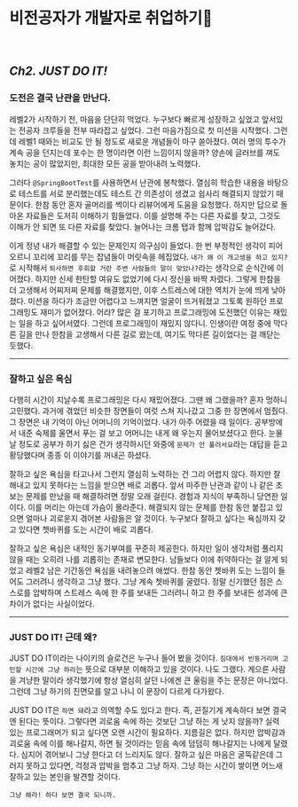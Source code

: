 # 비전공자가 개발자로 취업하기🚀

<br>

## _Ch2. JUST DO IT!_

### 도전은 결국 난관을 만난다.
<p>

레벨2가 시작하기 전, 마음을 단단히 먹었다. 누구보다 빠르게 성장하고 싶었고 앞서있는 전공자 크루들을 전부 따라잡고 싶었다. 그런 마음가짐으로 첫 미션을 시작했다. 그런데 레벨1 때와는 비교도 안 될 정도로 새로운 개념들이 마구 쏟아졌다. 여러 명의 투수가 계속 공을 던지는데 포수는 한 명이라면 이런 느낌이지 않을까? 양손에 글러브를 껴도 놓치는 공이 많았지만, 최대한 모든 공을 받아내려 노력했다.
</p>
<p>

그러다 `@SpringBootTest`를 사용하면서 난관에 봉착했다. 열심히 학습한 내용을 바탕으로 테스트를 서로 분리했는데도 테스트 간 의존성이 생겼고 쉽사리 해결되지 않았기 때문이다. 한참 동안 혼자 골머리를 썩이다 리뷰어에게 도움을 요청했다. 하지만 답으로 돌아온 자료들은 도저히 이해하기 힘들었다. 이를 설명해 주는 다른 자료를 찾고, 그것도 이해가 안 되면 또 다른 자료를 찾았다. 늘어나는 크롬 탭과 함께 압박감도 늘어갔다.
</p>
<p>

이게 정녕 내가 해결할 수 있는 문제인지 의구심이 들었다. 한 번 부정적인 생각이 피어오르니 꼬리에 꼬리를 무는 잡념들이 머릿속을 헤집었다. `내가 왜 이 개고생을 하고 있지?`로 시작해서 `퇴사하면 후회할 거란 주변 사람들의 말이 맞았나?`라는 생각으로 순식간에 이어졌다. 하지만 신세 한탄할 여유도 없었기에 다시 정신을 바짝 차렸다. 그렇게 한참을 더 고생해서 어찌저찌 문제를 해결했지만, 이후 스트레스에 대한 역치가 눈에 띄게 낮아졌다. 미션을 하다가 조금만 어렵다고 느껴지면 얼굴이 뜨거워졌고 그토록 원하던 프로그래밍도 재미가 없어졌다. 어라? 많은 걸 포기하고 프로그래밍에 도전했던 이유는 재밌는 일을 하고 싶어서였다. 그런데 프로그래밍이 재밌지 않다니. 인생이란 여정 중에 막다른 길을 만나 한참을 고생해서 다른 길로 왔는데, 여기도 막다른 길이었다는 걸 깨닫는 듯했다.
</p>

***
### 잘하고 싶은 욕심
<p>

다행히 시간이 지날수록 프로그래밍은 다시 재밌어졌다. 그땐 왜 그랬을까? 혼자 멍하니 고민했다. 과거에 겪었던 비슷한 장면들이 여럿 스쳐 지나갔고 그중 한 장면에서 멈췄다. 그 장면은 내 기억이 아닌 어머니의 기억이었다. 내가 아주 어렸을 때 일이다. 공부방에서 내준 숙제를 울면서 푸는 걸 보고 어머니는 내게 왜 우는지 물어보셨다고 한다. 눈물 날 정도로 공부가 하기 싫은 건가 생각하시던 와중에 `문제가 안 풀려서요`라는 대답을 듣고 황당했다며 종종 이 이야기를 꺼내곤 하셨다.
</p> 
<p>

잘하고 싶은 욕심을 타고나서 그런지 열심히 노력하는 건 그리 어렵지 않다. 하지만 잘 해내고 있지 못하다는 느낌을 받으면 배로 괴롭다. 앞서 마주한 난관과 같이 나 같은 초보는 문제를 만났을 때 해결하려면 정말 오래 걸린다. 경험과 지식이 부족하니 당연한 일이다. 이를 머리는 아는데 가슴이 몰라준다. 해결되지 않는 문제를 한참 동안 붙잡고 있으면 얼마나 괴로운지 겪어본 사람들은 알 것이다. 누구보다 잘하고 싶다는 욕심까지 갖고 있다면 쳇바퀴를 도는 시간이 배로 괴롭다.
</p>
<p>

잘하고 싶은 욕심은 내적인 동기부여를 꾸준히 제공한다. 하지만 일이 생각처럼 풀리지 않을 때는 오히려 나를 괴롭히는 존재로 변모한다. 남들보다 이에 취약하다는 걸 알게 되었고 레벨2 남은 기간동안 욕심을 내려놓으려 애썼다. 한참 동안 쳇바퀴 도는 느낌이 들어도 그러려니 생각하고 그냥 했다. 그냥 계속 쳇바퀴를 굴렸다. 정말 신기했던 점은 스스로를 압박하며 스트레스 속에 한 주를 보내든 그러려니 하고 한 주를 보내든 성과에 큰 차이가 없다는 사실이었다.
</p>

***
### JUST DO IT! 근데 왜? 
 <p>

JUST DO IT이라는 나이키의 슬로건은 누구나 들어 봤을 것이다. `침대에서 빈둥거리며 고민할 시간에 그냥 하라`는 뜻으로 대부분 이해하고 있을 것이다. 나도 그랬다. 게으른 사람을 겨냥한 말이라 생각했기에 항상 열심히 살던 나에겐 큰 울림을 주는 문장은 아니었다. 그런데 그냥 하기의 진면모를 알고 나니 이 문장이 다르게 다가왔다.
</p>
<p>

JUST DO IT은 `하면 돼`라고 의역할 수도 있다고 한다. 즉, 끈질기게 계속하다 보면 결국엔 된다는 뜻이다. 그렇다면 괴로움 속에 하는 것보단 그냥 하는 게 낫지 않을까? 실력 있는 프로그래머가 되고 싶다면 오랜 시간이 필요하다. 지름길은 없다. 하지만 압박감과 괴로움 속에 이를 해나갈지, 하면 될 것이라는 믿음 속에 덤덤히 해나갈지는 나에게 달렸다. 심지어 겪어보니 그냥 한다고 더 느리지도 않다. 잘하고 싶은 마음은 굴뚝같은데 그러지 못하고 있다면, 걱정과 압박을 멈추고 그냥 하자. 그냥 하는 시간이 쌓이면 어느새 잘하고 있는 본인을 발견할 것이다.
</p>

`그냥 해라! 하다 보면 결국 되니까.`
